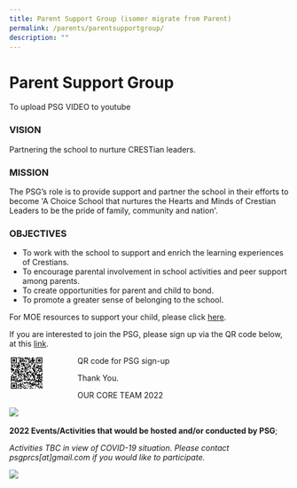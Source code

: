 ```yaml
---
title: Parent Support Group (isomer migrate from Parent)
permalink: /parents/parentsupportgroup/
description: ""
---
```

<h1>Parent Support Group</h1>

To upload PSG VIDEO to youtube

<h3>VISION</h3>

<p>Partnering the school to nurture CRESTian leaders.</p>

<h3>MISSION</h3>

The PSG’s role is to provide support and partner the school in their efforts to become 'A Choice School that nurtures the Hearts and Minds of Crestian Leaders to be the pride of family, community and nation'.

<h3>OBJECTIVES</h3>
<ul>
<li>To work with the school to support and enrich the learning experiences of Crestians.</li>
<li>To encourage parental involvement in school activities and peer support among parents.</li>
<li>To create opportunities for parent and child to bond.</li>
<li>To promote a greater sense of belonging to the school.</li></ul>

  

For MOE resources to support your child, please click&nbsp;<a href="https://useful-links">here</a>.

If you are interested to join the PSG, please sign up via the QR code below, at this <a href="https://docs.google.com/forms/d/e/1FAIpQLScz_aMWALubDvnByaW0F14tudbVFG6NRpve_DxlG3YH3_3hfA/viewform">link</a>.

<div>
<div style="float: left">
	<img src="/images/QR-Code.png" style="width: 50%;"> </div>
QR code for PSG sign-up</div>

<p>Thank You.</p>

  

OUR CORE TEAM 2022  

  
<img src="/images/PSG-Core-Team-2022.jpg" style="width: 50%;">

**2022 Events/Activities that would be hosted and/or conducted by PSG**;

_Activities TBC in view of COVID-19 situation. Please contact psgprcs\[at\]gmail.com if you would like to participate._  

<img src="/images/PSG-Activities-2022.jpg" style="width: 50%;">